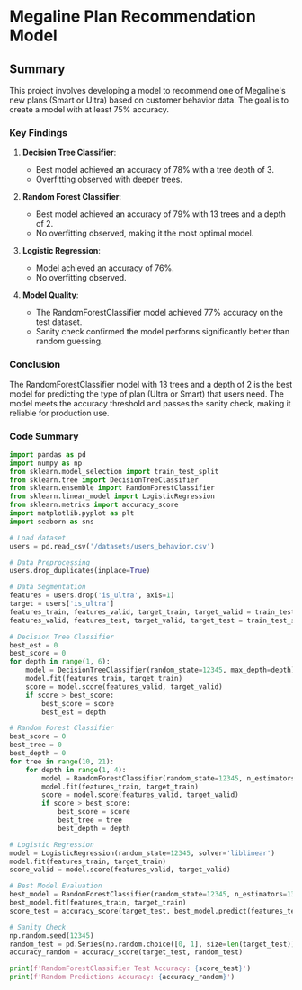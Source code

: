 # Megaline Plan Recommendation Model

## Summary

This project involves developing a model to recommend one of Megaline's new plans (Smart or Ultra) based on customer behavior data. The goal is to create a model with at least 75% accuracy.

### Key Findings

1. **Decision Tree Classifier**:
   - Best model achieved an accuracy of 78% with a tree depth of 3.
   - Overfitting observed with deeper trees.

2. **Random Forest Classifier**:
   - Best model achieved an accuracy of 79% with 13 trees and a depth of 2.
   - No overfitting observed, making it the most optimal model.

3. **Logistic Regression**:
   - Model achieved an accuracy of 76%.
   - No overfitting observed.

4. **Model Quality**:
   - The RandomForestClassifier model achieved 77% accuracy on the test dataset.
   - Sanity check confirmed the model performs significantly better than random guessing.

### Conclusion

The RandomForestClassifier model with 13 trees and a depth of 2 is the best model for predicting the type of plan (Ultra or Smart) that users need. The model meets the accuracy threshold and passes the sanity check, making it reliable for production use.

### Code Summary

```python
import pandas as pd
import numpy as np
from sklearn.model_selection import train_test_split
from sklearn.tree import DecisionTreeClassifier
from sklearn.ensemble import RandomForestClassifier
from sklearn.linear_model import LogisticRegression
from sklearn.metrics import accuracy_score
import matplotlib.pyplot as plt
import seaborn as sns

# Load dataset
users = pd.read_csv('/datasets/users_behavior.csv')

# Data Preprocessing
users.drop_duplicates(inplace=True)

# Data Segmentation
features = users.drop('is_ultra', axis=1)
target = users['is_ultra']
features_train, features_valid, target_train, target_valid = train_test_split(features, target, test_size=0.40, random_state=12345)
features_valid, features_test, target_valid, target_test = train_test_split(features_valid, target_valid, test_size=0.50, random_state=12345)

# Decision Tree Classifier
best_est = 0
best_score = 0
for depth in range(1, 6):
    model = DecisionTreeClassifier(random_state=12345, max_depth=depth)
    model.fit(features_train, target_train)
    score = model.score(features_valid, target_valid)
    if score > best_score:
        best_score = score
        best_est = depth

# Random Forest Classifier
best_score = 0
best_tree = 0
best_depth = 0
for tree in range(10, 21):
    for depth in range(1, 4):
        model = RandomForestClassifier(random_state=12345, n_estimators=tree, max_depth=depth)
        model.fit(features_train, target_train)
        score = model.score(features_valid, target_valid)
        if score > best_score:
            best_score = score
            best_tree = tree
            best_depth = depth

# Logistic Regression
model = LogisticRegression(random_state=12345, solver='liblinear')
model.fit(features_train, target_train)
score_valid = model.score(features_valid, target_valid)

# Best Model Evaluation
best_model = RandomForestClassifier(random_state=12345, n_estimators=13, max_depth=2)
best_model.fit(features_train, target_train)
score_test = accuracy_score(target_test, best_model.predict(features_test))

# Sanity Check
np.random.seed(12345)
random_test = pd.Series(np.random.choice([0, 1], size=len(target_test)))
accuracy_random = accuracy_score(target_test, random_test)

print(f'RandomForestClassifier Test Accuracy: {score_test}')
print(f'Random Predictions Accuracy: {accuracy_random}')

